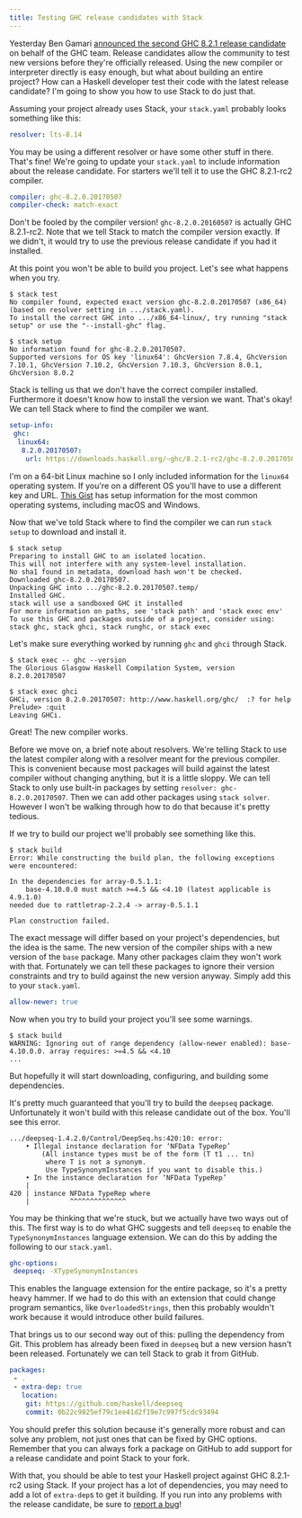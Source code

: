 ```yaml
---
title: Testing GHC release candidates with Stack
---
```


Yesterday Ben Gamari [announced the second GHC 8.2.1 release candidate][] on
behalf of the GHC team. Release candidates allow the community to test new
versions before they're officially released. Using the new compiler or
interpreter directly is easy enough, but what about building an entire project?
How can a Haskell developer test their code with the latest release candidate?
I'm going to show you how to use Stack to do just that.

Assuming your project already uses Stack, your `stack.yaml` probably looks
something like this:

``` yaml
resolver: lts-8.14
```

You may be using a different resolver or have some other stuff in there. That's
fine! We're going to update your `stack.yaml` to include information about the
release candidate. For starters we'll tell it to use the GHC 8.2.1-rc2
compiler.

``` yaml
compiler: ghc-8.2.0.20170507
compiler-check: match-exact
```

Don't be fooled by the compiler version! `ghc-8.2.0.20160507` is actually GHC
8.2.1-rc2. Note that we tell Stack to match the compiler version exactly. If we
didn't, it would try to use the previous release candidate if you had it
installed.

At this point you won't be able to build you project. Let's see what happens
when you try.

```
$ stack test
No compiler found, expected exact version ghc-8.2.0.20170507 (x86_64) (based on resolver setting in .../stack.yaml).
To install the correct GHC into .../x86_64-linux/, try running "stack setup" or use the "--install-ghc" flag.

$ stack setup
No information found for ghc-8.2.0.20170507.
Supported versions for OS key 'linux64': GhcVersion 7.8.4, GhcVersion 7.10.1, GhcVersion 7.10.2, GhcVersion 7.10.3, GhcVersion 8.0.1, GhcVersion 8.0.2
```

Stack is telling us that we don't have the correct compiler installed.
Furthermore it doesn't know how to install the version we want. That's okay! We
can tell Stack where to find the compiler we want.

``` yaml
setup-info:
 ghc:
  linux64:
   8.2.0.20170507:
    url: https://downloads.haskell.org/~ghc/8.2.1-rc2/ghc-8.2.0.20170507-x86_64-deb8-linux.tar.xz
```

I'm on a 64-bit Linux machine so I only included information for the `linux64`
operating system. If you're on a different OS you'll have to use a different
key and URL. [This Gist][] has setup information for the most common operating
systems, including macOS and Windows.

Now that we've told Stack where to find the compiler we can run `stack setup`
to download and install it.

```
$ stack setup
Preparing to install GHC to an isolated location.
This will not interfere with any system-level installation.
No sha1 found in metadata, download hash won't be checked.
Downloaded ghc-8.2.0.20170507.               
Unpacking GHC into .../ghc-8.2.0.20170507.temp/
Installed GHC.
stack will use a sandboxed GHC it installed
For more information on paths, see 'stack path' and 'stack exec env'
To use this GHC and packages outside of a project, consider using:
stack ghc, stack ghci, stack runghc, or stack exec
```

Let's make sure everything worked by running `ghc` and `ghci` through Stack.

```
$ stack exec -- ghc --version
The Glorious Glasgow Haskell Compilation System, version 8.2.0.20170507

$ stack exec ghci
GHCi, version 8.2.0.20170507: http://www.haskell.org/ghc/  :? for help
Prelude> :quit
Leaving GHCi.
```

Great! The new compiler works.

Before we move on, a brief note about resolvers. We're telling Stack to use the
latest compiler along with a resolver meant for the previous compiler. This is
convenient because most packages will build against the latest compiler without
changing anything, but it is a little sloppy. We can tell Stack to only use
built-in packages by setting `resolver: ghc-8.2.0.20170507`. Then we can add
other packages using `stack solver`. However I won't be walking through how to
do that because it's pretty tedious.

If we try to build our project we'll probably see something like this.

```
$ stack build
Error: While constructing the build plan, the following exceptions were encountered:

In the dependencies for array-0.5.1.1:
    base-4.10.0.0 must match >=4.5 && <4.10 (latest applicable is 4.9.1.0)
needed due to rattletrap-2.2.4 -> array-0.5.1.1

Plan construction failed.
```

The exact message will differ based on your project's dependencies, but the
idea is the same. The new version of the compiler ships with a new version of
the `base` package. Many other packages claim they won't work with that.
Fortunately we can tell these packages to ignore their version constraints and
try to build against the new version anyway. Simply add this to your
`stack.yaml`.

``` yaml
allow-newer: true
```

Now when you try to build your project you'll see some warnings.

```
$ stack build
WARNING: Ignoring out of range dependency (allow-newer enabled): base-4.10.0.0. array requires: >=4.5 && <4.10
...
```

But hopefully it will start downloading, configuring, and building some
dependencies.

It's pretty much guaranteed that you'll try to build the `deepseq` package.
Unfortunately it won't build with this release candidate out of the box. You'll
see this error.

```
.../deepseq-1.4.2.0/Control/DeepSeq.hs:420:10: error:
    • Illegal instance declaration for ‘NFData TypeRep’
        (All instance types must be of the form (T t1 ... tn)
         where T is not a synonym.
         Use TypeSynonymInstances if you want to disable this.)
    • In the instance declaration for ‘NFData TypeRep’
    |
420 | instance NFData TypeRep where
    |          ^^^^^^^^^^^^^^
```

You may be thinking that we're stuck, but we actually have two ways out of
this. The first way is to do what GHC suggests and tell `deepseq` to enable the
`TypeSynonymInstances` language extension. We can do this by adding the
following to our `stack.yaml`.

``` yaml
ghc-options:
 deepseq: -XTypeSynonymInstances
```

This enables the language extension for the entire package, so it's a pretty
heavy hammer. If we had to do this with an extension that could change program
semantics, like `OverloadedStrings`, then this probably wouldn't work because
it would introduce other build failures.

That brings us to our second way out of this: pulling the dependency from Git.
This problem has already been fixed in `deepseq` but a new version hasn't been
released. Fortunately we can tell Stack to grab it from GitHub.

``` yaml
packages:
 - .
 - extra-dep: true
   location:
    git: https://github.com/haskell/deepseq
    commit: 0b22c9825ef79c1ee41d2f19e7c997f5cdc93494
```

You should prefer this solution because it's generally more robust and can
solve any problem, not just ones that can be fixed by GHC options. Remember
that you can always fork a package on GitHub to add support for a release
candidate and point Stack to your fork.

With that, you should be able to test your Haskell project against GHC
8.2.1-rc2 using Stack. If your project has a lot of dependencies, you may need
to add a lot of `extra-dep`s to get it building. If you run into any problems
with the release candidate, be sure to [report a bug][]!

[announced the second GHC 8.2.1 release candidate]: https://mail.haskell.org/pipermail/ghc-devs/2017-May/014197.html
[This Gist]: https://gist.github.com/tfausak/534b2b7a5f2b412ad688b627f841529f/b95aaff47185612803c144132e46a9192f945f86
[report a bug]: https://ghc.haskell.org/trac/ghc/wiki/ReportABug

